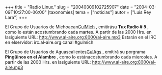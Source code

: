 +++
title = "Radio Linux."
slug = "20040309102725907"
date = "2004-03-09T10:27:00-06:00"
[taxonomies]
tema = ["noticias"]
autor = ["Luis Rey Lara"]
+++

El Grupo de Usuarios de
Michoacan[GulMich](http://www.gulmich.org/index.php) , emitirásu **Tux
Radio \# 5** , como lo están acostumbrando cada martes.
A partir de las 2000 Hrs. en lasiguiente URL:
http://www.al-aire.org:8000/al-aire.mp3
Estarán en el IRC en elservidor: irc.al-aire.org canal #gulmich

El Grupo de Usuarios de Aguascalientes[GulAgs](http://www.gulags.org/) ,
emitirá su porgrama **Pingüinos en el Alambre** , como lo
estánacostumbrando cada miercoles.
A partir de las 2000 Hrs. en lasiguiente URL:
http://www.al-aire.org:8000/al-aire.mp3



